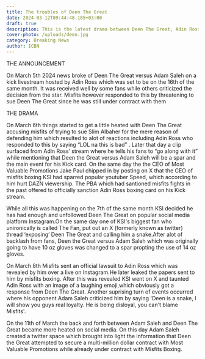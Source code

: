 ```yaml
---
title: The troubles of Deen The Great
date: 2024-03-12T09:44:48.185+03:00
draft: true
description: This is the latest drama between Deen The Great, Adin Ross and misfits boxing .
cover-photo: /uploads/deen.jpg
category: Breaking News
author: ICBN
---
```

THE ANNOUNCEMENT

On March 5th 2024 news broke of Deen The Great versus Adam Saleh on a kick livestream hosted by Adin Ross which was set to be on the 16th of the same month. It was received well by some fans while others criticized the decision from the star. Misfits however responded to this by threatening to sue Deen The Great since he was still under contract with them

THE DRAMA

On March 6th things started to get a little heated with Deen The Great accusing misfits of trying to sue Slim Albaher for the mere reason of defending him which resulted to alot of reactions including Adin Ross who responded to this by saying “LOL na this is bad” . Later that day a clip surfaced from Adin Ross’ stream where he tells his fans to “go along with it” while mentioning that Deen the Great versus Adam Saleh will be a spar and the main event for his Kick card. On the same day the the CEO of Most Valuable Promotions Jake Paul chipped in by posting on X that the CEO of misfits boxing KSI had sparred popular youtuber Speed, which according to him hurt DAZN viewership. The PBA which had santioned misfits fights in the past offered to officially sanction Adin Ross boxing card on his Kick stream.

While all this was happening on the 7th of the same month KSI decided he has had enough and unfollowed Deen The Great on popular social media platform Instagram.On the same day one of KSI's biggest fan who unironically is called The Fan, put out an X (formerly known as twitter) thread ‘exposing’ Deen The Great and calling him a snake.After alot of backlash from fans, Deen the Great versus Adam Saleh which was originally going to have 10 oz gloves was changed to a spar propting the use of 14 oz gloves.

On March 8th Misfits sent an official lawsuit to Adin Ross which was revealed by him over a live on Instagram.He later leaked the papers sent to him by misfits boxing. After this was revealed KSI went on X and taunted Adin Ross with an image of a laughing emoji,which obviously got a response from Deen The Great. Another suprising turn of events occurred where his opponent Adam Saleh criticized him by saying 'Deen is a snake, I will show you guys real loyalty. He is being disloyal, you can't blame Misfits'.

On the 11th of March the back and forth between Adam Saleh and Deen The Great became more heated on social media. On this day Adam Saleh created a twitter space which brought into light the information that Deen the Great attempted to secure a multi-million dollar contract with Most Valuable Promotions while already under contract with Misfits Boxing.
